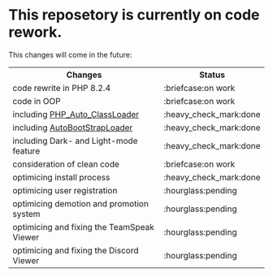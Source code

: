 # This reposetory is currently on code rework.
This changes will come in the future:
<table>
  <tr>
    <th>Changes</th>
    <th>Status</th>
  </tr>
  <tr>
    <td>code rewrite in PHP 8.2.4</td>
    <td>:briefcase:on work</td>
  </tr>
  <tr>
    <td>code in OOP</td>
    <td>:briefcase:on work</td>
  </tr>
  <tr>
    <td>including <a href="https://github.com/PassCody/PHP_Auto_ClassLoader">PHP_Auto_ClassLoader</a></td>
    <td>:heavy_check_mark:done</td>
  </tr>
  <tr>
    <td>including <a href="https://github.com/PassCody/AutoBootStrapLoader">AutoBootStrapLoader</a></td>
    <td>:heavy_check_mark:done</td>
  </tr>
  <tr>
    <td>including Dark- and Light-mode feature</td>
    <td>:heavy_check_mark:done</td>
  </tr>
  <tr>
    <td>consideration of clean code</td>
    <td>:briefcase:on work</td>
  </tr>
  <tr>
    <td>optimicing install process</td>
    <td>:heavy_check_mark:done</td>
  </tr>
  <tr>
    <td>optimicing user registration</td>
    <td>:hourglass:pending</td>
  </tr>
  <tr>
    <td>optimicing demotion and promotion system</td>
    <td>:hourglass:pending</td>
  </tr>
  <tr>
    <td>optimicing and fixing the TeamSpeak Viewer</td>
    <td>:hourglass:pending</td>
  </tr>
  <tr>
    <td>optimicing and fixing the Discord Viewer</td>
    <td>:hourglass:pending</td>
  </tr>
</table>
